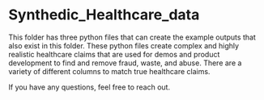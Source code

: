 # Synthedic_Healthcare_data
This folder has three python files that can create the example outputs that also exist in this folder.  These python files create complex and highly realistic healthcare claims that are used for demos and product development to find and remove fraud, waste, and abuse.  There are a variety of different columns to match true healthcare claims.

If you have any questions, feel free to reach out.

